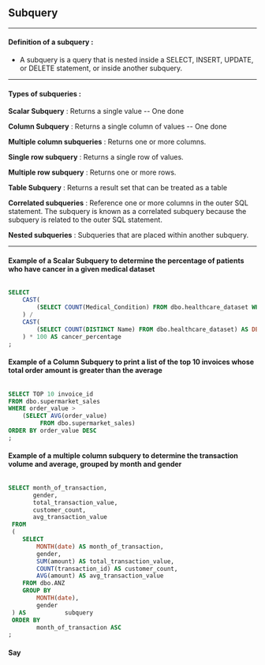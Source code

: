 ## Subquery

---

#### Definition of a subquery : 

- A subquery is a query that is nested inside a SELECT, INSERT, UPDATE, or DELETE statement, or inside another subquery.

---

#### Types of subqueries : 

**Scalar Subquery** : Returns a single value -- One done

**Column Subquery** : Returns a single column of values -- One done

**Multiple column subqueries** : Returns one or more columns.

**Single row subquery** : Returns a single row of values.

**Multiple row subquery** : Returns one or more rows.

**Table Subquery** : Returns a result set that can be treated as a table

**Correlated subqueries** : Reference one or more columns in the outer SQL statement. The subquery is known as a correlated subquery because the subquery is related to the outer SQL statement.

**Nested subqueries** : Subqueries that are placed within another subquery.

---

#### Example of a Scalar Subquery to determine the percentage of patients who have cancer in a given medical dataset

```sql

SELECT 
    CAST(
        (SELECT COUNT(Medical_Condition) FROM dbo.healthcare_dataset WHERE Medical_Condition = 'Cancer') AS DECIMAL(10, 2)
    ) / 
    CAST(
        (SELECT COUNT(DISTINCT Name) FROM dbo.healthcare_dataset) AS DECIMAL(10, 2)
    ) * 100 AS cancer_percentage
;

```

#### Example of a Column Subquery to print a list of the top 10 invoices whose total order amount is greater than the average

```sql

SELECT TOP 10 invoice_id
FROM dbo.supermarket_sales
WHERE order_value > 
	(SELECT AVG(order_value) 
         FROM dbo.supermarket_sales)
ORDER BY order_value DESC
;

```



#### Example of a multiple column subquery to determine the transaction volume and average, grouped by month and gender


```sql

SELECT month_of_transaction,
	   gender,
	   total_transaction_value,
	   customer_count,
	   avg_transaction_value
 FROM 
 (
	SELECT 
		MONTH(date) AS month_of_transaction,
		gender,
		SUM(amount) AS total_transaction_value,
		COUNT(transaction_id) AS customer_count,
		AVG(amount) AS avg_transaction_value
	FROM dbo.ANZ
	GROUP BY 
		MONTH(date), 
		gender
 ) AS           subquery
 ORDER BY 
   		month_of_transaction ASC
;

```

#### Say 
